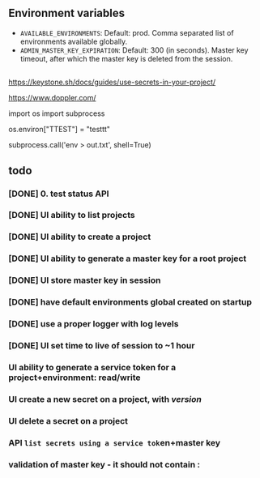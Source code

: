 
## Environment variables

- `AVAILABLE_ENVIRONMENTS`: Default: prod. Comma separated list of environments available globally.
- `ADMIN_MASTER_KEY_EXPIRATION`: Default: 300 (in seconds). Master key timeout, after which the master key is deleted from the session.

##

https://keystone.sh/docs/guides/use-secrets-in-your-project/

https://www.doppler.com/

import os
import subprocess

os.environ["TTEST"] = "testtt"

subprocess.call('env > out.txt', shell=True)

## todo

### [DONE] 0. test status API

### [DONE] UI ability to list projects

### [DONE] UI ability to create a project

### [DONE] UI ability to generate a master key for a root project

### [DONE] UI store master key in session

### [DONE] have default environments global created on startup

### [DONE] use a proper logger with log levels

### [DONE] UI set time to live of session to ~1 hour

### UI ability to generate a service token for a project+environment: read/write

### UI create a new secret on a project, with *version*

### UI delete a secret on a project

### API `list secrets using a service tok`en+master key

### validation of master key - it should not contain :


